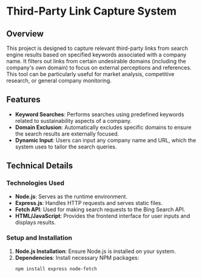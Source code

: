 # Third-Party Link Capture System

## Overview

This project is designed to capture relevant third-party links from search engine results based on specified keywords associated with a company name. It filters out links from certain undesirable domains (including the company's own domain) to focus on external perceptions and references. This tool can be particularly useful for market analysis, competitive research, or general company monitoring.

## Features

- **Keyword Searches**: Performs searches using predefined keywords related to sustainability aspects of a company.
- **Domain Exclusion**: Automatically excludes specific domains to ensure the search results are externally focused.
- **Dynamic Input**: Users can input any company name and URL, which the system uses to tailor the search queries.

## Technical Details

### Technologies Used

- **Node.js**: Serves as the runtime environment.
- **Express.js**: Handles HTTP requests and serves static files.
- **Fetch API**: Used for making search requests to the Bing Search API.
- **HTML/JavaScript**: Provides the frontend interface for user inputs and displays results.

### Setup and Installation

1. **Node.js Installation**: Ensure Node.js is installed on your system.
2. **Dependencies**: Install necessary NPM packages:
   ```bash
   npm install express node-fetch
